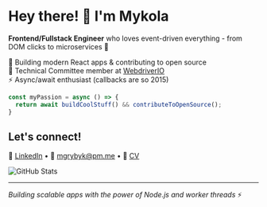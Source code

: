 # Hey there! 👋 I'm Mykola

**Frontend/Fullstack Engineer** who loves event-driven everything - from DOM clicks to microservices 🎯

🔧 Building modern React apps & contributing to open source  
🎯 Technical Committee member at [WebdriverIO](https://webdriver.io)  
⚡ Async/await enthusiast (callbacks are so 2015)

```javascript
const myPassion = async () => {
  return await buildCoolStuff() && contributeToOpenSource();
}
```

## Let's connect!
🔗 [LinkedIn](https://linkedin.com/in/mykola-grybyk) • 📧 [mgrybyk@pm.me](mailto:mgrybyk@pm.me) • 📄 [CV](https://cv.mgrybyk.icu)

![GitHub Stats](https://github-readme-stats.vercel.app/api?username=mgrybyk&show_icons=true&theme=radical)

---
*Building scalable apps with the power of Node.js and worker threads* ⚡
